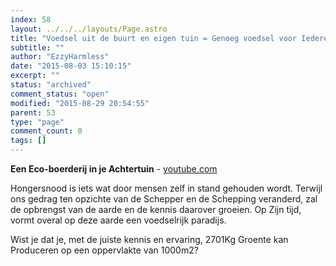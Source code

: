 ```yaml
---
index: 58
layout: ../../../layouts/Page.astro
title: "Voedsel uit de buurt en eigen tuin = Genoeg voedsel voor Iedereen!"
subtitle: ""
author: "EzzyHarmless"
date: "2015-08-03 15:10:15"
excerpt: ""
status: "archived"
comment_status: "open"
modified: "2015-08-29 20:54:55"
parent: 53
type: "page"
comment_count: 0
tags: []
---
```


**Een Eco-boerderij in je Achtertuin** - [youtube.com](http://youtube.com/ "Youtube")

Hongersnood is iets wat door mensen zelf in stand gehouden wordt. Terwijl ons gedrag ten opzichte van de Schepper en de Schepping veranderd, zal de opbrengst van de aarde en de kennis daarover groeien. Op Zijn tijd, vormt overal op deze aarde een voedselrijk paradijs.

Wist je dat je, met de juiste kennis en ervaring, 2701Kg Groente kan Produceren op een oppervlakte van 1000m2?